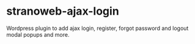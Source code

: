 # stranoweb-ajax-login
Wordpress plugin to add ajax login, register, forgot password and logout modal popups and more.
